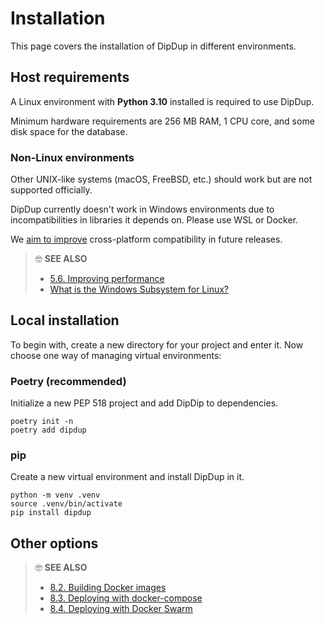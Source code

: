# Installation

This page covers the installation of DipDup in different environments.

## Host requirements

A Linux environment with **Python 3.10** installed is required to use DipDup.

Minimum hardware requirements are 256 MB RAM, 1 CPU core, and some disk space for the database.

### Non-Linux environments

Other UNIX-like systems (macOS, FreeBSD, etc.) should work but are not supported officially.

DipDup currently doesn't work in Windows environments due to incompatibilities in libraries it depends on. Please use WSL or Docker.

We [aim to improve](https://github.com/dipdup-net/dipdup-py/pull/358) cross-platform compatibility in future releases.

> 🤓 **SEE ALSO**
>
> * [5.6. Improving performance](advanced/performance/)
> * [What is the Windows Subsystem for Linux?](https://docs.microsoft.com/en-us/windows/wsl/about)

## Local installation

To begin with, create a new directory for your project and enter it. Now choose one way of managing virtual environments:

### Poetry (recommended)

Initialize a new PEP 518 project and add DipDip to dependencies.

```shell
poetry init -n
poetry add dipdup
```

### pip

Create a new virtual environment and install DipDup in it.

```shell
python -m venv .venv
source .venv/bin/activate
pip install dipdup
```

## Other options

> 🤓 **SEE ALSO**
>
> * [8.2. Building Docker images](../deployment/docker.md)
> * [8.3. Deploying with docker-compose](../deployment/docker-compose.md)
> * [8.4. Deploying with Docker Swarm](../deployment/swarm.md)
